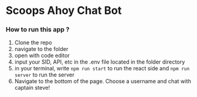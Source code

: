# Scoops Ahoy Chat Bot

### How to run this app ? 

  1. Clone the repo
  2. navigate to the folder
  3. open with code editor
  4. input your SID, API, etc in the .env file located in the folder directory
  5. in your terminal, write `npm run start` to run the react side and `npm run server` to run the server
  6. Navigate to the bottom of the page. Choose a username and chat with captain steve!


